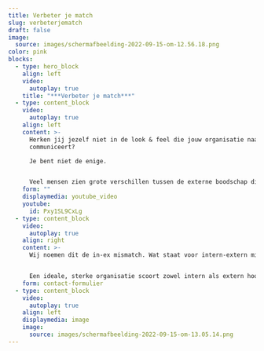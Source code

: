 ```yaml
---
title: Verbeter je match
slug: verbeterjematch
draft: false
image:
  source: images/schermafbeelding-2022-09-15-om-12.56.18.png
color: pink
blocks:
  - type: hero_block
    align: left
    video:
      autoplay: true
    title: "***Verbeter je match***"
  - type: content_block
    video:
      autoplay: true
    align: left
    content: >-
      Herken jij jezelf niet in de look & feel die jouw organisatie naar buiten
      communiceert? 

      Je bent niet de enige.


      Veel mensen zien grote verschillen tussen de externe boodschap die organisaties naar buiten communiceren, en het daarbij horende herkenbare, passende gedrag van de medewerkers intern.
    form: ""
    displaymedia: youtube_video
    youtube:
      id: Pxy1SL9CxLg
  - type: content_block
    video:
      autoplay: true
    align: right
    content: >-
      Wij noemen dit de in-ex mismatch. Wat staat voor intern-extern mismatch.


      Een ideale, sterke organisatie scoort zowel intern als extern hoog op merkherkenbaarheid. Verbeter en versterk het vermogen van medewerkers, teams en organisatie. Gebaseerd op unieke wetenschappelijk onderbouwde modellen.
    form: contact-formulier
  - type: content_block
    video:
      autoplay: true
    align: left
    displaymedia: image
    image:
      source: images/schermafbeelding-2022-09-15-om-13.05.14.png
---
```

